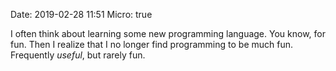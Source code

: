 Date: 2019-02-28 11:51
Micro: true

I often think about learning some new programming language. You know, for fun. Then I realize that I no longer find programming to be much fun. Frequently _useful_, but rarely fun.